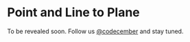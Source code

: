 # Point and Line to Plane

To be revealed soon. Follow us [@codecember](https://twitter.com/codecember_ink) and stay tuned.
